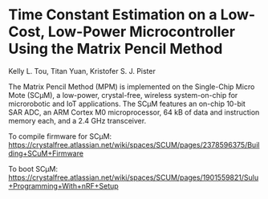 # Time Constant Estimation on a Low-Cost, Low-Power Microcontroller Using the Matrix Pencil Method

Kelly L. Tou, Titan Yuan, Kristofer S. J. Pister

The Matrix Pencil Method (MPM) is implemented on the Single-Chip Micro Mote (SCμM), a low-power, crystal-free, wireless system-on-chip for microrobotic and IoT applications. The SCμM features an on-chip 10-bit SAR ADC, an ARM Cortex M0 microprocessor, 64 kB of data and instruction memory each, and a 2.4 GHz transceiver.

To compile firmware for SCμM: https://crystalfree.atlassian.net/wiki/spaces/SCUM/pages/2378596375/Building+SCuM+Firmware 

To boot SCμM: https://crystalfree.atlassian.net/wiki/spaces/SCUM/pages/1901559821/Sulu+Programming+With+nRF+Setup
